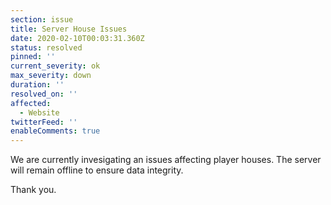 ```yaml
---
section: issue
title: Server House Issues
date: 2020-02-10T00:03:31.360Z
status: resolved
pinned: ''
current_severity: ok
max_severity: down
duration: ''
resolved_on: ''
affected:
  - Website
twitterFeed: ''
enableComments: true
---
```

We are currently invesigating an issues affecting player houses. The server will remain offline to ensure data integrity.

Thank you.
